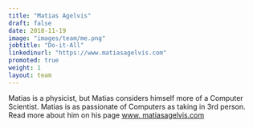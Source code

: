 ```yaml
---
title: "Matias Agelvis"
draft: false
date: 2018-11-19
image: "images/team/me.png"
jobtitle: "Do-it-All"
linkedinurl: "https://www.matiasagelvis.com"
promoted: true
weight: 1
layout: team
---
```



Matias is a physicist, but Matias considers himself more of a Computer Scientist. Matias is as passionate of Computers as taking in 3rd person.
Read more about him on his page [www. matiasagelvis.com](http://matiasagelvis.com)